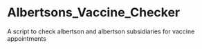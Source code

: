 # Albertsons_Vaccine_Checker
A script to check albertson and albertson subsidiaries for vaccine appointments

